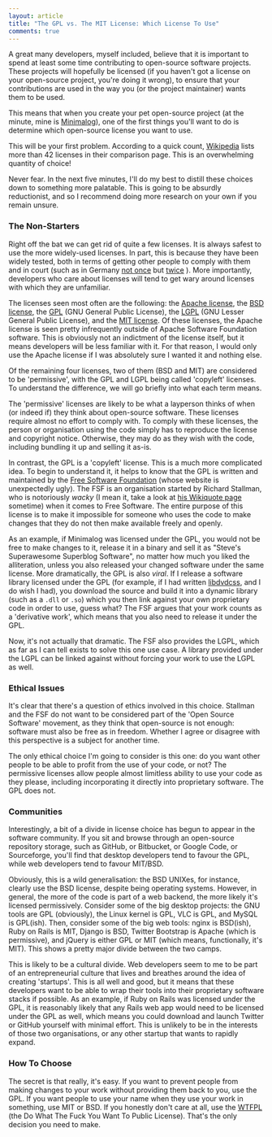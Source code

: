 ```yaml
---
layout: article
title: "The GPL vs. The MIT License: Which License To Use"
comments: true
---
```


A great many developers, myself included, believe that it is important to
spend at least some time contributing to open-source software projects. These
projects will hopefully be licensed (if you haven't got a license on your
open-source project, you're doing it wrong), to ensure that your contributions
are used in the way you (or the project maintainer) wants them to be used.

This means that when you create your pet open-source project (at the minute,
mine is [Minimalog](https://github.com/Lukasa/minimalog)), one of the first
things you'll want to do is determine which open-source license you want to
use.

This will be your first problem. According to a quick count,
[Wikipedia](http://en.wikipedia.org/wiki/Comparison_of_free_software_licenses)
lists more than 42 licenses in their comparison page. This is an overwhelming
quantity of choice!

Never fear. In the next five minutes, I'll do my best to distill these choices
down to something more palatable. This is going to be absurdly reductionist,
and so I recommend doing more research on your own if you remain unsure.

### The Non-Starters

Right off the bat we can get rid of quite a few licenses. It is always safest
to use the more widely-used licenses. In part, this is because they have been
widely tested, both in terms of getting other people to comply with them and
in court (such as in Germany
[not once](http://www.groklaw.net/article.php?story=20040725150736471) but
[twice](http://gpl-violations.org/news/20060922-dlink-judgement_frankfurt.html)
). More importantly, developers who care about licenses will tend to get wary
around licenses with which they are unfamiliar.

The licenses seen most often are the following: the
[Apache license](http://en.wikipedia.org/wiki/Apache_License), the
[BSD license](http://en.wikipedia.org/wiki/BSD_license), the
[GPL](http://en.wikipedia.org/wiki/GNU_General_Public_License) (GNU General
Public License), the
[LGPL](http://en.wikipedia.org/wiki/GNU_Lesser_General_Public_License) (GNU
Lesser General Public License), and the
[MIT license](http://en.wikipedia.org/wiki/MIT_license). Of these licenses,
the Apache license is seen pretty infrequently outside of Apache Software
Foundation software. This is obviously not an indictment of the license
itself, but it means developers will be less familiar with it. For that
reason, I would only use the Apache license if I was absolutely sure I wanted
it and nothing else.

Of the remaining four licenses, two of them (BSD and MIT) are considered to be
'permissive', with the GPL and LGPL being called 'copyleft' licenses. To
understand the difference, we will go briefly into what each term means.

The 'permissive' licenses are likely to be what a layperson thinks of when
(or indeed if) they think about open-source software. These licenses require
almost no effort to comply with. To comply with these licenses, the person or
organisation using the code simply has to reproduce the license and copyright
notice. Otherwise, they may do as they wish with the code, including bundling
it up and selling it as-is.

In contrast, the GPL is a 'copyleft' license. This is a much more complicated
idea. To begin to understand it, it helps to know that the GPL is written and
maintained by the
[Free Software Foundation](http://www.fsf.org/) (whose website is unexpectedly
ugly). The FSF is an organisation started by Richard Stallman, who is
notoriously *wacky* (I mean it, take a look at
[his Wikiquote page](http://en.wikiquote.org/wiki/Richard_Stallman) sometime)
when it comes to Free Software. The entire purpose of this license is to make
it impossible for someone who uses the code to make changes that they do not
then make available freely and openly.

As an example, if Minimalog was licensed under the GPL, you would not be free
to make changes to it, release it in a binary and sell it as "Steve's
Superawesome Superblog Software", no matter how much you liked the
alliteration, unless you also released your changed software under the same
license. More dramatically, the GPL is also *viral*. If I release a software
library licensed under the GPL (for example, if I had written
[libdvdcss](http://www.videolan.org/developers/libdvdcss.html), and I do wish
I had), you download the source and build it into a dynamic library (such as a
`.dll` or `.so`) which you then link against your own proprietary code in
order to use, guess what? The FSF argues that your work counts as a
'derivative work', which means that you also need to release it under the GPL.

Now, it's not actually that dramatic. The FSF also provides the LGPL, which
as far as I can tell exists to solve this one use case. A library provided
under the LGPL can be linked against without forcing your work to use the LGPL
as well.

### Ethical Issues

It's clear that there's a question of ethics involved in this choice. Stallman
and the FSF do not want to be considered part of the 'Open Source Software'
movement, as they think that open-source is not enough: software must also be
free as in freedom. Whether I agree or disagree with this perspective is a
subject for another time.

The only ethical choice I'm going to consider is this one: do you want other
people to be able to profit from the use of your code, or not? The permissive
licenses allow people almost limitless ability to use your code as they
please, including incorporating it directly into proprietary software. The GPL
does not.

### Communities

Interestingly, a bit of a divide in license choice has begun to appear in the
software community. If you sit and browse through an open-source repository
storage, such as GitHub, or Bitbucket, or Google Code, or Sourceforge, you'll
find that desktop developers tend to favour the GPL, while web developers tend
to favour MIT/BSD.

Obviously, this is a wild generalisation: the BSD UNIXes, for instance,
clearly use the BSD license, despite being operating systems. However, in
general, the more of the code is part of a web backend, the more likely it's
licensed permissively. Consider some of the big desktop projects: the GNU
tools are GPL (obviously), the Linux kernel is GPL, VLC is GPL, and MySQL is
GPL(ish). Then, consider some of the big web tools: nginx is BSD(ish), Ruby on
Rails is MIT, Django is BSD, Twitter Bootstrap is Apache (which is
permissive), and jQuery is either GPL or MIT (which means, functionally, it's
MIT). This shows a pretty major divide between the two camps.

This is likely to be a cultural divide. Web developers seem to me to be part
of an entrepreneurial culture that lives and breathes around the idea of
creating 'startups'. This is all well and good, but it means that these
developers want to be able to wrap their tools into their proprietary software
stacks if possible. As an example, if Ruby on Rails was licensed under the
GPL, it is reasonably likely that any Rails web app would need to be licensed
under the GPL as well, which means you could download and launch Twitter or
GitHub yourself with minimal effort. This is unlikely to be in the interests
of those two organisations, or any other startup that wants to rapidly expand.

### How To Choose

The secret is that really, it's easy. If you want to prevent people from
making changes to your work without providing them back to you, use the GPL.
If you want people to use your name when they use your work in something, use
MIT or BSD. If you honestly don't care at all, use the
[WTFPL](http://en.wikipedia.org/wiki/Do_What_The_Fuck_You_Want_To_Public_License)
(the Do What The Fuck You Want To Public License). That's the only decision
you need to make.
